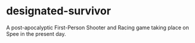 # designated-survivor
A post-apocalyptic First-Person Shooter and Racing game taking place on Spee in the present day.
